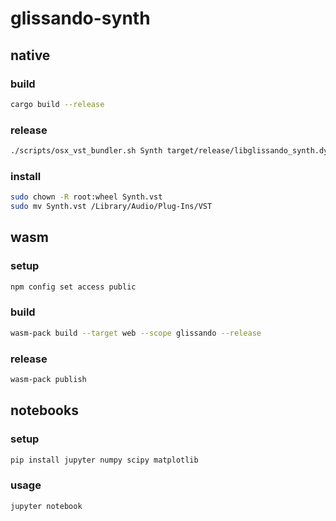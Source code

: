 # glissando-synth

## native

### build

```sh
cargo build --release
```

### release

```sh
./scripts/osx_vst_bundler.sh Synth target/release/libglissando_synth.dylib
```

### install

```sh
sudo chown -R root:wheel Synth.vst
sudo mv Synth.vst /Library/Audio/Plug-Ins/VST
```

## wasm

### setup

```sh
npm config set access public
```

### build

```sh
wasm-pack build --target web --scope glissando --release
```

### release

```sh
wasm-pack publish
```

## notebooks

### setup

```sh
pip install jupyter numpy scipy matplotlib
```

### usage

```sh
jupyter notebook
```

